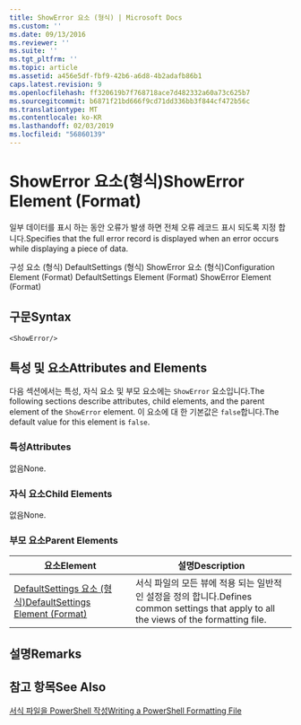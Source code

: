 ```yaml
---
title: ShowError 요소 (형식) | Microsoft Docs
ms.custom: ''
ms.date: 09/13/2016
ms.reviewer: ''
ms.suite: ''
ms.tgt_pltfrm: ''
ms.topic: article
ms.assetid: a456e5df-fbf9-42b6-a6d8-4b2adafb86b1
caps.latest.revision: 9
ms.openlocfilehash: ff320619b7f768718ace7d482332a60a73c625b7
ms.sourcegitcommit: b6871f21bd666f9cd71dd336bb3f844cf472b56c
ms.translationtype: MT
ms.contentlocale: ko-KR
ms.lasthandoff: 02/03/2019
ms.locfileid: "56860139"
---
```

# <a name="showerror-element-format"></a><span data-ttu-id="b9033-102">ShowError 요소(형식)</span><span class="sxs-lookup"><span data-stu-id="b9033-102">ShowError Element (Format)</span></span>

<span data-ttu-id="b9033-103">일부 데이터를 표시 하는 동안 오류가 발생 하면 전체 오류 레코드 표시 되도록 지정 합니다.</span><span class="sxs-lookup"><span data-stu-id="b9033-103">Specifies that the full error record is displayed when an error occurs while displaying a piece of data.</span></span>

<span data-ttu-id="b9033-104">구성 요소 (형식) DefaultSettings (형식) ShowError 요소 (형식)</span><span class="sxs-lookup"><span data-stu-id="b9033-104">Configuration Element (Format) DefaultSettings Element (Format) ShowError Element (Format)</span></span>

## <a name="syntax"></a><span data-ttu-id="b9033-105">구문</span><span class="sxs-lookup"><span data-stu-id="b9033-105">Syntax</span></span>

```scr
<ShowError/>
```

## <a name="attributes-and-elements"></a><span data-ttu-id="b9033-106">특성 및 요소</span><span class="sxs-lookup"><span data-stu-id="b9033-106">Attributes and Elements</span></span>

<span data-ttu-id="b9033-107">다음 섹션에서는 특성, 자식 요소 및 부모 요소에는 `ShowError` 요소입니다.</span><span class="sxs-lookup"><span data-stu-id="b9033-107">The following sections describe attributes, child elements, and the parent element of the `ShowError` element.</span></span> <span data-ttu-id="b9033-108">이 요소에 대 한 기본값은 `false`합니다.</span><span class="sxs-lookup"><span data-stu-id="b9033-108">The default value for this element is `false`.</span></span>

### <a name="attributes"></a><span data-ttu-id="b9033-109">특성</span><span class="sxs-lookup"><span data-stu-id="b9033-109">Attributes</span></span>

<span data-ttu-id="b9033-110">없음</span><span class="sxs-lookup"><span data-stu-id="b9033-110">None.</span></span>

### <a name="child-elements"></a><span data-ttu-id="b9033-111">자식 요소</span><span class="sxs-lookup"><span data-stu-id="b9033-111">Child Elements</span></span>

<span data-ttu-id="b9033-112">없음</span><span class="sxs-lookup"><span data-stu-id="b9033-112">None.</span></span>

### <a name="parent-elements"></a><span data-ttu-id="b9033-113">부모 요소</span><span class="sxs-lookup"><span data-stu-id="b9033-113">Parent Elements</span></span>

|<span data-ttu-id="b9033-114">요소</span><span class="sxs-lookup"><span data-stu-id="b9033-114">Element</span></span>|<span data-ttu-id="b9033-115">설명</span><span class="sxs-lookup"><span data-stu-id="b9033-115">Description</span></span>|
|-------------|-----------------|
|[<span data-ttu-id="b9033-116">DefaultSettings 요소 (형식)</span><span class="sxs-lookup"><span data-stu-id="b9033-116">DefaultSettings Element (Format)</span></span>](./defaultsettings-element-format.md)|<span data-ttu-id="b9033-117">서식 파일의 모든 뷰에 적용 되는 일반적인 설정을 정의 합니다.</span><span class="sxs-lookup"><span data-stu-id="b9033-117">Defines common settings that apply to all the views of the formatting file.</span></span>|

## <a name="remarks"></a><span data-ttu-id="b9033-118">설명</span><span class="sxs-lookup"><span data-stu-id="b9033-118">Remarks</span></span>

## <a name="see-also"></a><span data-ttu-id="b9033-119">참고 항목</span><span class="sxs-lookup"><span data-stu-id="b9033-119">See Also</span></span>

[<span data-ttu-id="b9033-120">서식 파일을 PowerShell 작성</span><span class="sxs-lookup"><span data-stu-id="b9033-120">Writing a PowerShell Formatting File</span></span>](./writing-a-powershell-formatting-file.md)
